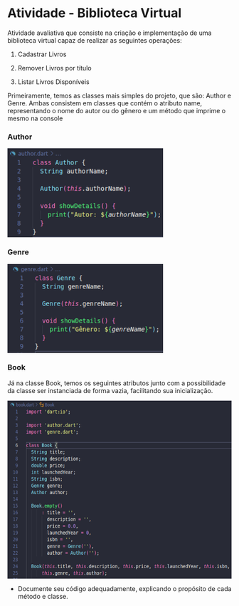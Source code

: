 # Atividade - Biblioteca Virtual

Atividade avaliativa que consiste na criação e implementação de uma biblioteca virtual capaz de realizar as seguintes operações:

1. Cadastrar Livros

2. Remover Livros por título 

3. Listar Livros Disponíveis

Primeiramente, temos as classes mais simples do projeto, que são: Author e Genre. Ambas consistem em classes que contém o atributo name, representando o nome do autor ou do gênero e um método que imprime o mesmo na console

### Author
<img align="center" alt="author-class" height="200" width="350" src="https://github.com/carlos-daniel8/biblioteca-virtual/blob/main/assets/author.png">

### Genre
<img align="center" alt="genre-class" height="200" width="350" src="https://github.com/carlos-daniel8/biblioteca-virtual/blob/main/assets/genre.png">


### Book
Já na classe Book, temos os seguintes atributos junto com a possibilidade da classe ser instanciada de forma vazia, facilitando sua inicialização.

<img align="center" alt="genre-class" height="400" width="650" src="https://github.com/carlos-daniel8/biblioteca-virtual/blob/main/assets/book-atributes.png">


- Documente seu código adequadamente, explicando o propósito de cada método e classe.

